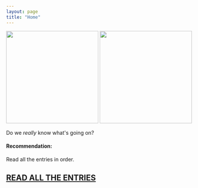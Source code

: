 ```yaml
---
layout: page
title: "Home"
---
```

<div>
<img src="https://c.tenor.com/x-XKjAgiS6YAAAAi/agenturleben-agencylife.gif" width="250" height="250"> <img src="https://c.tenor.com/x-XKjAgiS6YAAAAi/agenturleben-agencylife.gif" width="250" height="250">
</div>

Do we <i>really</i> know what's going on?

#### Recommendation:
Read all the entries in order.
## [READ ALL THE ENTRIES](https://clxrityy.github.io/entries/home/)
